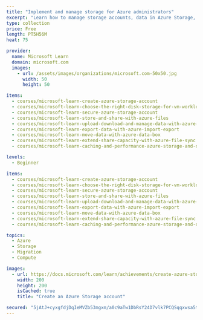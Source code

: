 ```yaml
---
title: "Implement and manage storage for Azure administrators"
excerpt: "Learn how to manage storage accounts, data in Azure Storage, and Azure File and Blob storage."
type: collection
price: Free
length: PT5H56M
heat: 75

provider:
  name: Microsoft Learn
  domain: microsoft.com
  images:
    - url: /assets/images/organizations/microsoft.com-50x50.jpg
      width: 50
      height: 50

items:
  - courses/microsoft-learn-create-azure-storage-account
  - courses/microsoft-learn-choose-the-right-disk-storage-for-vm-workload
  - courses/microsoft-learn-secure-azure-storage-account
  - courses/microsoft-learn-store-and-share-with-azure-files
  - courses/microsoft-learn-upload-download-and-manage-data-with-azure-storage-explorer
  - courses/microsoft-learn-export-data-with-azure-import-export
  - courses/microsoft-learn-move-data-with-azure-data-box
  - courses/microsoft-learn-extend-share-capacity-with-azure-file-sync
  - courses/microsoft-learn-caching-and-performance-azure-storage-and-disks

levels:
  - Beginner

items:
  - courses/microsoft-learn-create-azure-storage-account
  - courses/microsoft-learn-choose-the-right-disk-storage-for-vm-workload
  - courses/microsoft-learn-secure-azure-storage-account
  - courses/microsoft-learn-store-and-share-with-azure-files
  - courses/microsoft-learn-upload-download-and-manage-data-with-azure-storage-explorer
  - courses/microsoft-learn-export-data-with-azure-import-export
  - courses/microsoft-learn-move-data-with-azure-data-box
  - courses/microsoft-learn-extend-share-capacity-with-azure-file-sync
  - courses/microsoft-learn-caching-and-performance-azure-storage-and-disks

topics:
  - Azure
  - Storage
  - Migration
  - Compute

images:
  - url: https://docs.microsoft.com/learn/achievements/create-azure-storage-account-social.png
    width: 200
    height: 200
    isCached: true
    title: "Create an Azure Storage account"

secured: "5jAtJ+cyxgfdjDqIeMVZb53mgxm/a0c9aTw1DbRsY24D7vlk7PCQSqqxwsa5tB05sCrsOX5L+ZYuabBfqi2S8c+dZ95VB74Te2oGnCfwh+sodgEthXroaaI0X5ofvGJ7+dofQPGOxaHPg4GNKmdZaR7xJD7/Imy7vWGIvTWvBDsiQw7StNhhHOPEwuxEzEluTHy1LT8u1X02pYXzyGIV+kOMgYOWcJoUj/T8CM6uhVuhyxMW8Rar1wAbJ1gln+G1C+PdNwzsFJxnHX/C/ynDLdDsLmRxYsbYGscMzXt81059b9EWM34mg0ohfOYsyi70NLlidUtkJ2YAKMhF9sagaQ==;7B8rLYbA5XFWbG2ZQjvdEg=="
---
```


